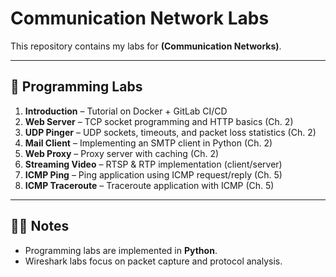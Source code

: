 # Communication Network Labs

This repository contains my labs for **(Communication Networks)**.  

---

## 📂 Programming Labs
1. **Introduction** – Tutorial on Docker + GitLab CI/CD  
2. **Web Server** – TCP socket programming and HTTP basics (Ch. 2)  
3. **UDP Pinger** – UDP sockets, timeouts, and packet loss statistics (Ch. 2)  
4. **Mail Client** – Implementing an SMTP client in Python (Ch. 2)  
5. **Web Proxy** – Proxy server with caching (Ch. 2)  
6. **Streaming Video** – RTSP & RTP implementation (client/server)  
7. **ICMP Ping** – Ping application using ICMP request/reply (Ch. 5)  
8. **ICMP Traceroute** – Traceroute application with ICMP (Ch. 5)  

---

## 👨‍💻 Notes
- Programming labs are implemented in **Python**.  
- Wireshark labs focus on packet capture and protocol analysis.  

